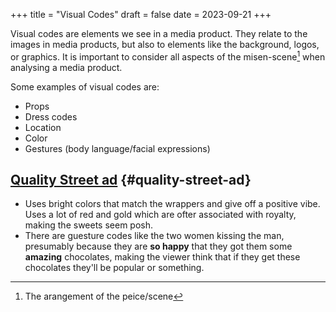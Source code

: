 +++
title = "Visual Codes"
draft = false
date = 2023-09-21
+++

Visual codes are elements we see in a media product. They relate to the images in media products, but also to elements like the background, logos, or graphics. It is important to consider all aspects of the misen-scene[^fn:1] when analysing a media product.

Some examples of visual codes are:

-   Props
-   Dress codes
-   Location
-   Color
-   Gestures (body language/facial expressions)


## [Quality Street ad](https://c8.alamy.com/comp/EXT3AY/1950s-uk-mackintoshs-quality-street-magazine-advert-EXT3AY.jpg) {#quality-street-ad}

-   Uses bright colors that match the wrappers and give off a positive vibe.
    Uses a lot of red and gold which are ofter associated with royalty, making the sweets seem posh.
-   There are guesture codes like the two women kissing the man, presumably because they are **so happy** that they got them some **amazing** chocolates, making the viewer think that if they get these chocolates they'll be popular or something.

[^fn:1]: The arangement of the peice/scene